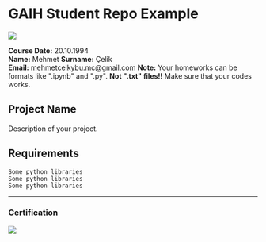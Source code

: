 # GAIH Student Repo Example
![](img/logo.png)

**Course Date:** 20.10.1994  
**Name:** Mehmet 
**Surname:** Çelik  
**Email:** mehmetcelkybu.mc@gmail.com
**Note:** Your homeworks can be formats like ".ipynb" and ".py". **Not ".txt" files!!** Make sure that your codes works.  

## Project Name
Description of your project.

## Requirements
```
Some python libraries
Some python libraries
Some python libraries
```
---

### Certification
![](img/certificate_ex.png)

